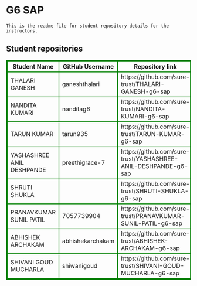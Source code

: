 # G6 SAP
    This is the readme file for student repository details for the instructors.
## Student repositories 
<table style="border : 2px solid green; width:100%;">
<tr >
<th style="border : 2px solid green;">Student Name</th>
<th style="border : 2px solid green;">GitHub Username</th>
<th style="border : 2px solid green;">Repository link</th>
</tr>
<tr style="border : 2px solid green;">
<td style="border : 2px solid green;">THALARI GANESH</td> 

<td style="border : 2px solid green;">ganeshthalari</td> 

<td style="border : 2px solid green;">https://github.com/sure-trust/THALARI-GANESH-g6-sap</td> 
</tr>

<tr style="border : 2px solid green;">
<td style="border : 2px solid green;">NANDITA KUMARI</td> 

<td style="border : 2px solid green;">nanditag6</td> 

<td style="border : 2px solid green;">https://github.com/sure-trust/NANDITA-KUMARI-g6-sap</td> 
</tr>

<tr style="border : 2px solid green;">
<td style="border : 2px solid green;">TARUN KUMAR</td> 

<td style="border : 2px solid green;">tarun935</td> 

<td style="border : 2px solid green;">https://github.com/sure-trust/TARUN-KUMAR-g6-sap</td> 
</tr>

<tr style="border : 2px solid green;">
<td style="border : 2px solid green;">YASHASHREE ANIL DESHPANDE</td> 

<td style="border : 2px solid green;">preethigrace-7</td> 

<td style="border : 2px solid green;">https://github.com/sure-trust/YASHASHREE-ANIL-DESHPANDE-g6-sap</td> 
</tr>

<tr style="border : 2px solid green;">
<td style="border : 2px solid green;">SHRUTI SHUKLA</td> 

<td style="border : 2px solid green;"></td> 

<td style="border : 2px solid green;">https://github.com/sure-trust/SHRUTI-SHUKLA-g6-sap</td> 
</tr>

<tr style="border : 2px solid green;">
<td style="border : 2px solid green;">PRANAVKUMAR SUNIL PATIL</td> 

<td style="border : 2px solid green;">7057739904</td> 

<td style="border : 2px solid green;">https://github.com/sure-trust/PRANAVKUMAR-SUNIL-PATIL-g6-sap</td> 
</tr>

<tr style="border : 2px solid green;">
<td style="border : 2px solid green;">ABHISHEK ARCHAKAM</td> 

<td style="border : 2px solid green;">abhishekarchakam</td> 

<td style="border : 2px solid green;">https://github.com/sure-trust/ABHISHEK-ARCHAKAM-g6-sap</td> 
</tr>

<tr style="border : 2px solid green;">
<td style="border : 2px solid green;">SHIVANI GOUD MUCHARLA</td> 

<td style="border : 2px solid green;">shiwanigoud</td> 

<td style="border : 2px solid green;">https://github.com/sure-trust/SHIVANI-GOUD-MUCHARLA-g6-sap</td> 
</tr>
